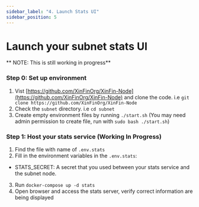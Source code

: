 ```yaml
---
sidebar_label: "4. Launch Stats UI"
sidebar_position: 5
---
```


# Launch your subnet stats UI
** NOTE: This is still working in progress**

### Step 0: Set up environment
1. Vist [https://github.com/XinFinOrg/XinFin-Node](https://github.com/XinFinOrg/XinFin-Node) and clone the code. i.e `git clone https://github.com/XinFinOrg/XinFin-Node`
2. Check the `subnet` directory. i.e `cd subnet`
3. Create empty environment files by running `./start.sh` (You may need admin permission to create file, run with `sudo bash ./start.sh`)

### Step 1: Host your stats service (Working In Progress)
1. Find the file with name of `.env.stats`
2. Fill in the environment variables in the `.env.stats`:
  - STATS_SECRET: A secret that you used between your stats service and the subnet node. 
3. Run `docker-compose up -d stats`
4. Open browser and access the stats server, verify correct information are being displayed